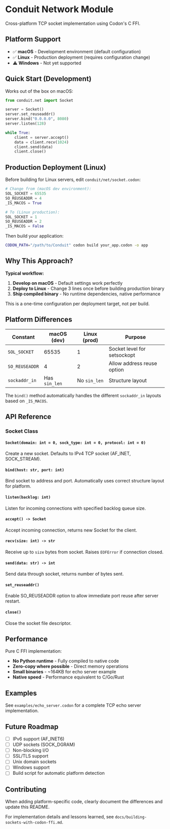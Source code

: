 # Conduit Network Module

Cross-platform TCP socket implementation using Codon's C FFI.

## Platform Support

- ✅ **macOS** - Development environment (default configuration)
- ✅ **Linux** - Production deployment (requires configuration change)
- ⚠️ **Windows** - Not yet supported

## Quick Start (Development)

Works out of the box on macOS:

```python
from conduit.net import Socket

server = Socket()
server.set_reuseaddr()
server.bind("0.0.0.0", 8080)
server.listen(128)

while True:
    client = server.accept()
    data = client.recv(1024)
    client.send(data)
    client.close()
```

## Production Deployment (Linux)

Before building for Linux servers, edit `conduit/net/socket.codon`:

```python
# Change from (macOS dev environment):
SOL_SOCKET = 65535
SO_REUSEADDR = 4
_IS_MACOS = True

# To (Linux production):
SOL_SOCKET = 1
SO_REUSEADDR = 2
_IS_MACOS = False
```

Then build your application:
```bash
CODON_PATH="/path/to/Conduit" codon build your_app.codon -o app
```

## Why This Approach?

**Typical workflow:**
1. **Develop on macOS** - Default settings work perfectly
2. **Deploy to Linux** - Change 3 lines once before building production binary
3. **Ship compiled binary** - No runtime dependencies, native performance

This is a one-time configuration per deployment target, not per build.

## Platform Differences

| Constant | macOS (dev) | Linux (prod) | Purpose |
|----------|-------------|--------------|---------|
| `SOL_SOCKET` | 65535 | 1 | Socket level for setsockopt |
| `SO_REUSEADDR` | 4 | 2 | Allow address reuse option |
| `sockaddr_in` | Has `sin_len` | No `sin_len` | Structure layout |

The `bind()` method automatically handles the different `sockaddr_in` layouts based on `_IS_MACOS`.

## API Reference

### Socket Class

#### `Socket(domain: int = 0, sock_type: int = 0, protocol: int = 0)`
Create a new socket. Defaults to IPv4 TCP socket (AF_INET, SOCK_STREAM).

#### `bind(host: str, port: int)`
Bind socket to address and port. Automatically uses correct structure layout for platform.

#### `listen(backlog: int)`
Listen for incoming connections with specified backlog queue size.

#### `accept() -> Socket`
Accept incoming connection, returns new Socket for the client.

#### `recv(size: int) -> str`
Receive up to `size` bytes from socket. Raises `EOFError` if connection closed.

#### `send(data: str) -> int`
Send data through socket, returns number of bytes sent.

#### `set_reuseaddr()`
Enable SO_REUSEADDR option to allow immediate port reuse after server restart.

#### `close()`
Close the socket file descriptor.

## Performance

Pure C FFI implementation:
- **No Python runtime** - Fully compiled to native code
- **Zero-copy where possible** - Direct memory operations  
- **Small binaries** - ~164KB for echo server example
- **Native speed** - Performance equivalent to C/Go/Rust

## Examples

See `examples/echo_server.codon` for a complete TCP echo server implementation.

## Future Roadmap

- [ ] IPv6 support (AF_INET6)
- [ ] UDP sockets (SOCK_DGRAM)
- [ ] Non-blocking I/O
- [ ] SSL/TLS support
- [ ] Unix domain sockets
- [ ] Windows support
- [ ] Build script for automatic platform detection

## Contributing

When adding platform-specific code, clearly document the differences and update this README.

For implementation details and lessons learned, see `docs/building-sockets-with-codon-ffi.md`.
